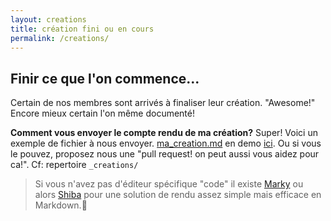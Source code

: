 ```yaml
---
layout: creations
title: création fini ou en cours
permalink: /creations/
---
```


## Finir ce que l'on commence...
Certain de nos membres sont arrivés à finaliser leur création. "Awesome!"
Encore mieux certain l'on même documenté!

**Comment vous envoyer le compte rendu de ma création?**
Super! Voici un exemple de fichier à nous envoyer. [ma_creation.md]((https://github.com/LPFP/LPFP.github.io/blob/master/_creations/ma_creation.md)) en demo [ici](/creations/ma_creation/). Ou si vous le pouvez, proposez nous une "pull request! on peut aussi vous aidez pour ca!". Cf: repertoire `_creations/`

>Si vous n'avez pas d'éditeur spécifique "code" il existe [Marky](https://github.com/vesparny/marky) ou alors [Shiba](https://github.com/rhysd/Shiba) pour une solution de rendu assez simple mais efficace en Markdown.:rocket:


<!-- ```shell
git clone https://github.com/LPFP/LPFP.github.io.git
cd LPFP.github.io/_projects
## créée votre fichier ex ci-dessous "ma_création"
touch mon_pojet.md
``` -->
